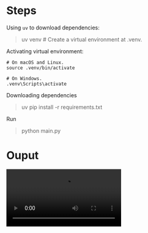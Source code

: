 # Steps

Using `uv` to download dependencies:
> uv venv  # Create a virtual environment at .venv.

Activating virtual environment:
```
# On macOS and Linux.
source .venv/bin/activate

# On Windows.
.venv\Scripts\activate
```

Downloading dependencies
> uv pip install -r requirements.txt

Run
> python main.py


# Ouput

<video src="./apple_stock_price_movement.mp4" />